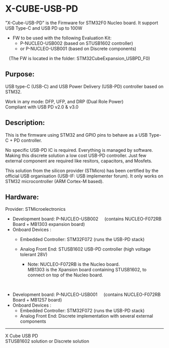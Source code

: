 # X-CUBE-USB-PD
"X-Cube-USB-PD" is the Firmware for STM32F0 Nucleo board.  It support USB Type-C and USB PD up to 100W <br>

* FW to be used with the following Evaluation Kit:
  * P-NUCLEO-USB002 (based on STUSB1602 controller)
  * or P-NUCLEO-USB001 (based on Discrete components)

&nbsp;&nbsp; (The FW is located in the folder: STM32CubeExpansion_USBPD_F0)

Purpose:
--------
USB type-C (USB-C) and USB Power Delivery (USB-PD) controller based on STM32.  <br>

Work in any mode: DFP, UFP, and DRP (Dual Role Power) <br>
Compliant with USB PD v2.0 & v3.0

Description:
--------
This is the firmware using STM32 and GPIO pins to behave as a USB Type-C + PD controller.

No specific USB-PD IC is required. Everything is managed by software. Making this discrete solution a low cost USB-PD controller.
Just few external component are required like resitors, capacitors, and Mosfets.

This solution from the silicon provider (STMicro) has been certified by the official USB organisation (USB-IF: USB implementer forum).
It only works on STM32 microcontroller (ARM Cortex-M based).

Hardware:
--------
Provider: STMicroelectronics  

* Development board: P-NUCLEO-USB002 &nbsp; &nbsp; (contains NUCLEO-F072RB Board + MB1303 expansion board)  <br>
* Onboard Devices : 
  * Embedded Controller: STM32F072  (runs the USB-PD stack)
  * Analog Front End: STUSB1602 USB-PD controller (high voltage tolerant 28V)   

    * Note:  NUCLEO-F072RB is the Nucleo board.   
MB1303 is the Xpansion board containing STUSB1602, to connect on top of the Nucleo board.

<br>
   
* Development board: P-NUCLEO-USB001 &nbsp; &nbsp; (contains NUCLEO-F072RB Board + MB1257 board)   
* Onboard Devices : 
  * Embedded Controller: STM32F072  (runs the USB-PD stack)
  * Analog Front End: Discrete implementation with several external components   


--------
X Cube USB PD  
STUSB1602 solution or Discrete solution
